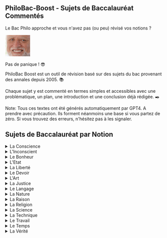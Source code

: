 ## PhiloBac-Boost - Sujets de Baccalauréat Commentés

Le Bac Philo approche et vous n'avez pas (ou peu) révisé vos notions ? 

[<img src="./harold.jpg" width="80"/>](harold.jpg)

Pas de panique ! :sunglasses:

PhiloBac Boost est un outil de révision basé sur des sujets du bac provenant des annales depuis 2005. :books:

Chaque sujet y est commenté en termes simples et accessibles avec une problématique, un plan, une introduction et une conclusion déjà rédigée. :black_nib:

Note: Tous ces textes ont été générés automatiquement par GPT4. A prendre avec précaution. Ils forment néanmoins une base si vous partez de zéro. 
Si vous trouvez des erreurs, n'hésitez pas à les signaler.

  

## Sujets de Baccalauréat par Notion

<details>
  <summary>La Conscience</summary>


  Sujet | Commentaire 
  :---: | :---: 
   "Etre conscient est-ce savoir ?" |  [Explication du sujet](./Conscience/Etre_conscient_est_ce_savoir.md) 
   "La conscience n'est-elle tournée que vers elle même ?" | [Explication du sujet](./Conscience/La_conscience_n_est_elle_tournee_que_vers_elle_meme.md) 
   "La conscience peut-elle être un fardeau ?" | [Explication du sujet](./Conscience/La_conscience_peut_elle_etre_un_fardeau.md)   
  "La conscience peut-elle être un obstacle pour l'action ?" | [Explication du sujet](./Conscience/La_conscience_peut_elle_etre_un_obstacle_pour_l_action.md)
  "Peut-on échapper aux exigences de la conscience ?" | [Explication du sujet](./Conscience/Peut_on_echapper_aux_exigences_de_la_conscience.md)   
   "Peut-on parvenir à une complete conscience de soi ?"| [Explication du sujet](./Conscience/Peut_on_parvenir_a_une_complete_conscience_de_soi.md)   
   "Sommes-nous conscients ou avons-nous à nous rendre conscients ?" | [Explication du sujet](./Conscience/Sommes_nous_conscients_ou_avons_nous_a_nous_rendre_conscients.md)   
   "Suis-je le mieux placé pour me connaître ?" | [Explication du sujet](./Conscience/Suis_je_le_mieux_place_pour_me_connaitre.md)   
   "Faut-il se méfier de sa conscience ?" | [Explication du sujet](./Conscience/faut_il_se_mefier_de_sa_conscience.md)   
   "La conscience de soi est elle une connaissance ?" | [Explication du sujet](./Conscience/la_conscience_de_soi_est_elle_une_connaissance.md)   

</details>

<details>
  <summary>L'Inconscient</summary>

  Sujet | Commentaire 
  :---: | :---: 
  "L'hypothèse de l'inconscient est elle nécessaire à la connaissance de soi ?" | [Explication du sujet](./Inconscient/L_hypothese_de_l_inconscient_est_elle_necessaire_a_la_connaissance_de_soi.md)
  "L'idée d'inconscient remet-elle en cause la responsabilité ?" | [Explication du sujet](./Inconscient/L_idee_d_inconscient_remet_elle_en_cause_la_responsabilite.md)
  "L'inconscient_échappe-t'il à toute forme de connaissance ?" | [Explication du sujet](./Inconscient/L_inconscient_echappe_t_il_a_toute_forme_de_connaissance.md)
  "La notion d'inconscient psychique est-elle contradictoire ?" | [Explication du sujet](./Inconscient/La_notion_d_inconscient_psychique_est_elle_contradictoire.md")
  "Peut-on agir inconsciemment ?" | [Explication du sujet](./Inconscient/Peut_on_agir_inconsciemment.md)
  "Peut-on connaître l'inconscient ?" | [Explication du sujet](./Inconscient/Peut_on_connaitre_l_inconscient.md)
  "Peut-on reprocher à un être humain d'être inconscient ?" | [Explication du sujet](./Inconscient/Peut_on_reprocher_a_un_etre_humain_d_etre_inconscient.md)
  "Pourquoi s'intéresser à l'inconscient ?" | [Explication du sujet](./Inconscient/Pourquoi_s_interesser_a_l_inconscient.md)
  "Quelle conception de l'homme l'hypothèse de l'inconscient remet-elle en cause ?" | [Explication du sujet](./Inconscient/Quelle_conception_de_l_homme_l_hypothese_de_l_inconscient_remet_elle_en cause.md)
  "L'inconscience est-elle un défaut ?" | [Explication du sujet](./Inconscient/l_inconscience_est_elle_un_defaut.md)
    
</details>

<details>
  <summary>Le Bonheur</summary>

- coming soon... :hourglass_flowing_sand:

</details>

<details>  
<summary>L'Etat</summary>

- coming soon... :hourglass_flowing_sand:

</details>

<details>
<summary>La Liberté</summary>

- coming soon... :hourglass_flowing_sand:
  
</details>

<details>
<summary>Le Devoir</summary> 

- coming soon... :hourglass_flowing_sand:
  
</details>

<details>
<summary>L'Art</summary> 

- coming soon... :hourglass_flowing_sand:
  
</details>

<details>
<summary>La Justice</summary> 

- coming soon... :hourglass_flowing_sand:

</details>

<details>
<summary>Le Langage</summary> 

- coming soon... :hourglass_flowing_sand:

</details>

<details>
<summary>La Nature</summary> 

- coming soon... :hourglass_flowing_sand:
  
</details>

<details>
<summary>La Raison</summary> 

- coming soon... :hourglass_flowing_sand:
  
</details>


<details>
<summary>La Religion</summary> 

- coming soon... :hourglass_flowing_sand:

</details>

<details>
<summary>La Science</summary> 

- coming soon... :hourglass_flowing_sand:

</details>

<details>
<summary>La Technique</summary> 

- coming soon... :hourglass_flowing_sand:
  
</details>

<details>
<summary>Le Travail</summary> 

- coming soon... :hourglass_flowing_sand:
  
</details>

<details>
<summary>Le Temps</summary> 

- coming soon... :hourglass_flowing_sand:
  
</details>

<details>
<summary>La Vérité</summary> 

- coming soon... :hourglass_flowing_sand:

</details>

